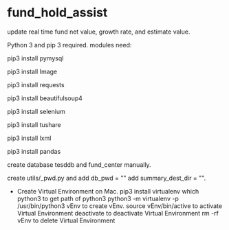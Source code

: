 # fund_hold_assist
update real time fund net value, growth rate, and estimate value.

Python 3 and pip 3 required.
modules need:

pip3 install pymysql

pip3 install Image

pip3 install requests

pip3 install beautifulsoup4

pip3 install selenium

pip3 install tushare

pip3 install lxml

pip3 install pandas

create database tesddb and fund_center manually.

create utils/_pwd.py and add db_pwd = "<password for root of mysql>" add summary_dest_dir = "<the destination dir for summary folder>".

* Create Virtual Environment on Mac.
pip3 install virtualenv
which python3 to get path of python3
python3 -m virtualenv -p /usr/bin/python3 vEnv to create vEnv.
source vEnv/bin/active to activate Virtual Environment
deactivate to deactivate Virtual Environment
rm -rf vEnv to delete Virtual Environment
